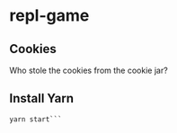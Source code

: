 # repl-game

## Cookies

Who stole the cookies from the cookie jar?

## Install Yarn

```yarn install
yarn start```

